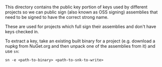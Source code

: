 This directory contains the public key portion of keys used by different
projects so we can public sign (also known as OSS signing) assemblies that need
to be signed to have the correct strong name.

These are used for projects which full sign their assemblies and don't have keys
checked in.

To extract a key, take an existing built binary for a project (e.g. download a
nupkg from NuGet.org and then unpack one of the assemblies from it) and use `sn`:

```
sn -e <path-to-binary> <path-to-snk-to-write>
```
